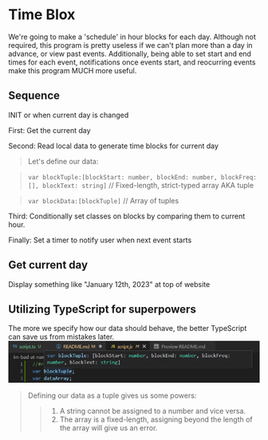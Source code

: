 # Time Blox
We're going to make a 'schedule' in hour blocks for each day. Although not required, this program is pretty useless if we can't plan more than a day in advance, or view past events. Additionally, being able to set start and end times for each event, notifications once events start, and reocurring events make this program MUCH more useful.

## Sequence

INIT or when current day is changed

First: Get the current day

Second: Read local data to generate time blocks for current day
>Let's define our data:

>`var blockTuple:[blockStart: number, blockEnd: number, blockFreq:[], blockText: string]` // Fixed-length, strict-typed array AKA tuple

>`var blockData:[blockTuple]` // Array of tuples

Third: Conditionally set classes on blocks by comparing them to current hour.

Finally: Set a timer to notify user when next event starts

## Get current day

Display something like "January 12th, 2023" at top of website

## Utilizing TypeScript for superpowers

The more we specify how our data should behave, the better TypeScript can save us from mistakes later. ![ts example](./assets/images/ts.png)
>Defining our data as a tuple gives us some powers:
>>1. A string cannot be assigned to a number and vice versa.
>>2. The array is a fixed-length, assigning beyond the length of the array will give us an error.